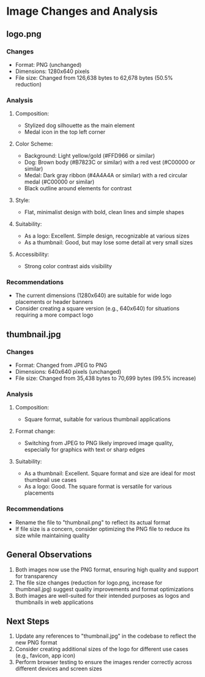 # Image Changes and Analysis

## logo.png

### Changes
- Format: PNG (unchanged)
- Dimensions: 1280x640 pixels
- File size: Changed from 126,638 bytes to 62,678 bytes (50.5% reduction)

### Analysis
1. Composition:
   - Stylized dog silhouette as the main element
   - Medal icon in the top left corner

2. Color Scheme:
   - Background: Light yellow/gold (#FFD966 or similar)
   - Dog: Brown body (#B7823C or similar) with a red vest (#C00000 or similar)
   - Medal: Dark gray ribbon (#4A4A4A or similar) with a red circular medal (#C00000 or similar)
   - Black outline around elements for contrast

3. Style:
   - Flat, minimalist design with bold, clean lines and simple shapes

4. Suitability:
   - As a logo: Excellent. Simple design, recognizable at various sizes
   - As a thumbnail: Good, but may lose some detail at very small sizes

5. Accessibility:
   - Strong color contrast aids visibility

### Recommendations
- The current dimensions (1280x640) are suitable for wide logo placements or header banners
- Consider creating a square version (e.g., 640x640) for situations requiring a more compact logo

## thumbnail.jpg

### Changes
- Format: Changed from JPEG to PNG
- Dimensions: 640x640 pixels (unchanged)
- File size: Changed from 35,438 bytes to 70,699 bytes (99.5% increase)

### Analysis
1. Composition:
   - Square format, suitable for various thumbnail applications

2. Format change:
   - Switching from JPEG to PNG likely improved image quality, especially for graphics with text or sharp edges

3. Suitability:
   - As a thumbnail: Excellent. Square format and size are ideal for most thumbnail use cases
   - As a logo: Good. The square format is versatile for various placements

### Recommendations
- Rename the file to "thumbnail.png" to reflect its actual format
- If file size is a concern, consider optimizing the PNG file to reduce its size while maintaining quality

## General Observations
1. Both images now use the PNG format, ensuring high quality and support for transparency
2. The file size changes (reduction for logo.png, increase for thumbnail.jpg) suggest quality improvements and format optimizations
3. Both images are well-suited for their intended purposes as logos and thumbnails in web applications

## Next Steps
1. Update any references to "thumbnail.jpg" in the codebase to reflect the new PNG format
2. Consider creating additional sizes of the logo for different use cases (e.g., favicon, app icon)
3. Perform browser testing to ensure the images render correctly across different devices and screen sizes
